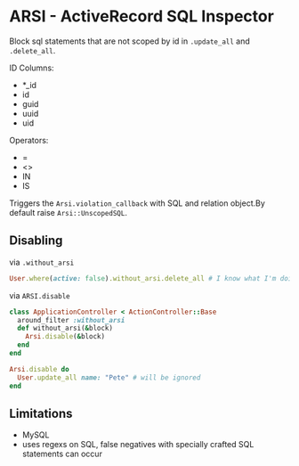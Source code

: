 # ARSI - ActiveRecord SQL Inspector

Block sql statements that are not scoped by id in `.update_all` and `.delete_all`.

ID Columns:

- *_id
- id
- guid
- uuid
- uid

Operators:

- =
- <>
- IN
- IS

Triggers the `Arsi.violation_callback` with SQL and relation object.By default raise `Arsi::UnscopedSQL`.

## Disabling

via `.without_arsi`

```ruby
User.where(active: false).without_arsi.delete_all # I know what I'm doing...

```

via `ARSI.disable`

```ruby
class ApplicationController < ActionController::Base
  around_filter :without_arsi
  def without_arsi(&block)
    Arsi.disable(&block)
  end
end

Arsi.disable do
  User.update_all name: "Pete" # will be ignored
end
```


## Limitations

 - MySQL
 - uses regexs on SQL, false negatives with specially crafted SQL statements can occur
